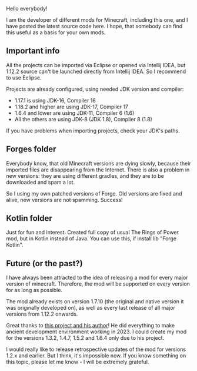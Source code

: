 Hello everybody!

I am the developer of different mods for Minecraft, including this one, and I have posted the latest source code here. I hope, that somebody can find this useful as a basis for your own mods.

<h2> Important info </h2>

All the projects can be imported via Eclipse or opened via Intellij IDEA, but 1.12.2 source can't be launched directly from Intellij IDEA. So I recommend to use Eclipse.

Projects are already configured, using needed JDK version and compiler:

* 1.17.1 is using JDK-16, Compiler 16
* 1.18.2 and higher are using JDK-17, Compiler 17
* 1.6.4 and lower are using JDK-11, Compiler 6 (1.6)
* All the others are using JDK-8 (JDK 1.8), Compiler 8 (1.8)

If you have problems when importing projects, check your JDK's paths.

<h2> Forges folder </h2>

Everybody know, that old Minecraft versions are dying slowly, because their imported files are disappearing from the Internet. 
There is also a problem in new versions: they are using different gradles, and they are to be downloaded and spam a lot.

So I using my own patched versions of Forge. Old versions are fixed and alive, new versions are not spamming. Success!

<h2> Kotlin folder </h2>

Just for fun and interest. Created full copy of usual The Rings of Power mod, but in Kotlin instead of Java. You can use this, if install lib "Forge Kotlin".

<h2> Future (or the past?) </h2>

I have always been attracted to the idea of releasing a mod for every major version of minecraft. Therefore, the mod will be supported on every version for as long as possible.

The mod already exists on version 1.7.10 (the original and native version it was originally developed on), as well as every last release of all major versions from 1.12.2 onwards.

Great thanks to [this project and his author](https://github.com/CrackedPolishedBlackstoneBricksMC/voldeloom)! He did everything to make ancient development environment working in 2023. I could create my mod for the versions 1.3.2, 1.4.7, 1.5.2 and 1.6.4 only due to his project. 

I would really like to release retrospective updates of the mod for versions 1.2.x and earlier. But I think, it's impossible now. If you know something on this topic, please let me know - I will be extremely grateful.
